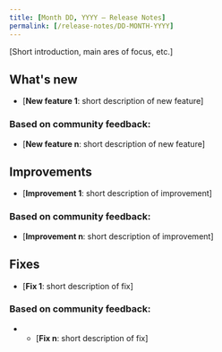 ```yaml
---
title: [Month DD, YYYY — Release Notes]
permalink: [/release-notes/DD-MONTH-YYYY]
---
```


[Short introduction, main ares of focus, etc.]

## What's new

* [**New feature 1**: short description of new feature]

### Based on community feedback: 
* [**New feature n**: short description of new feature]

## Improvements
* [**Improvement 1**: short description of improvement]

### Based on community feedback: 
* [**Improvement n**: short description of improvement]

## Fixes
* [**Fix 1**: short description of fix] 

### Based on community feedback:
* * [**Fix n**: short description of fix] 
